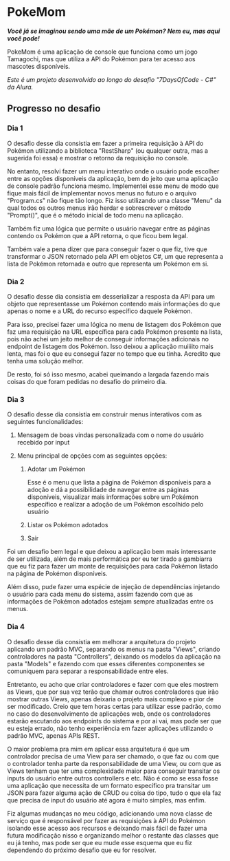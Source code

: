 # PokeMom

***Você já se imaginou sendo uma mãe de um Pokémon? Nem eu, mas aqui você pode!***

PokeMom é uma aplicação de console que funciona como um jogo Tamagochi, mas que utiliza a API do Pokémon para ter acesso aos mascotes disponíveis.

*Este é um projeto desenvolvido ao longo do desafio "7DaysOfCode - C#" da Alura.*

## Progresso no desafio

### Dia 1

O desafio desse dia consistia em fazer a primeira requisição à API do Pokémon utilizando a biblioteca "RestSharp" (ou qualquer outra, mas a sugerida foi essa) e mostrar o retorno da requisição no console.

No entanto, resolvi fazer um menu interativo onde o usuário pode escolher entre as opções disponíveis da aplicação, bem do jeito que uma aplicação de console padrão funciona mesmo. Implementei esse menu de modo que fique mais fácil de implementar novos menus no futuro e o arquivo "Program.cs" não fique tão longo. Fiz isso utilizando uma classe "Menu" da qual todos os outros menus irão herdar e sobrescrever o método "Prompt()", que é o método inicial de todo menu na aplicação.

Também fiz uma lógica que permite o usuário navegar entre as páginas contendo os Pokémon que a API retorna, o que ficou bem legal.

Também vale a pena dizer que para conseguir fazer o que fiz, tive que transformar o JSON retornado pela API em objetos C#, um que representa a lista de Pokémon retornada e outro que representa um Pokémon em si.

### Dia 2

O desafio desse dia consistia em desserializar a resposta da API para um objeto que representasse um Pokémon contendo mais informações do que apenas o nome e a URL do recurso específico daquele Pokémon.

Para isso, precisei fazer uma lógica no menu de listagem dos Pokémon que faz uma requisição na URL específica para cada Pokémon presente na lista, pois não achei um jeito melhor de conseguir informações adicionais no endpoint de listagem dos Pokémon. Isso deixou a aplicação muiiiito mais lenta, mas foi o que eu consegui fazer no tempo que eu tinha. Acredito que tenha uma solução melhor.

De resto, foi só isso mesmo, acabei queimando a largada fazendo mais coisas do que foram pedidas no desafio do primeiro dia.

### Dia 3

O desafio desse dia consistia em construir menus interativos com as seguintes funcionalidades:

1. Mensagem de boas vindas personalizada com o nome do usuário recebido por input

2. Menu principal de opções com as seguintes opções:

	1. Adotar um Pokémon
		
  		Esse é o menu que lista a página de Pokémon disponíveis para a adoção e dá a possibilidade de navegar entre as páginas disponíveis, visualizar mais informações sobre um Pokémon específico e realizar a adoção de um Pokémon escolhido pelo usuário
		
	2. Listar os Pokémon adotados
	
	3. Sair
	
Foi um desafio bem legal e que deixou a aplicação bem mais interessante de ser utilizada, além de mais performática por eu ter tirado a gambiarra que eu fiz para fazer um monte de requisições para cada Pokémon listado na página de Pokémon disponíveis.

Além disso, pude fazer uma espécie de injeção de dependências injetando o usuário para cada menu do sistema, assim fazendo com que as informações de Pokémon adotados estejam sempre atualizadas entre os menus.

### Dia 4

O desafio desse dia consistia em melhorar a arquitetura do projeto aplicando um padrão MVC, separando os menus na pasta "Views", criando controladores na pasta "Controllers", deixando os modelos da aplicação na pasta "Models" e fazendo com que esses diferentes componentes se comuniquem para separar a responsabilidade entre eles.

Entretanto, eu acho que criar controladores e fazer com que eles mostrem as Views, que por sua vez terão que chamar outros controladores que irão mostrar outras Views, apenas deixaria o projeto mais complexo e pior de ser modificado. Creio que tem horas certas para utilizar esse padrão, como no caso do desenvolvimento de aplicações web, onde os controladores estarão escutando aos endpoints do sistema e por aí vai, mas pode ser que eu esteja errado, não tenho experiência em fazer aplicações utilizando o padrão MVC, apenas APIs REST.

O maior problema pra mim em aplicar essa arquitetura é que um controlador precisa de uma View para ser chamado, o que faz ou com que o controlador tenha parte da responsabilidade de uma View, ou com que as Views tenham que ter uma complexidade maior para conseguir transitar os inputs do usuário entre outros controllers e etc. Não é como se essa fosse uma aplicação que necessita de um formato específico pra transitar um JSON para fazer alguma ação de CRUD ou coisa do tipo, tudo o que ela faz que precisa de input do usuário até agora é muito simples, mas enfim.

Fiz algumas mudanças no meu código, adicionando uma nova classe de serviço que é responsável por fazer as requisições à API do Pokémon isolando esse acesso aos recursos e deixando mais fácil de fazer uma futura modificação nisso e organizando melhor o restante das classes que eu já tenho, mas pode ser que eu mude esse esquema que eu fiz dependendo do próximo desafio que eu for resolver.
